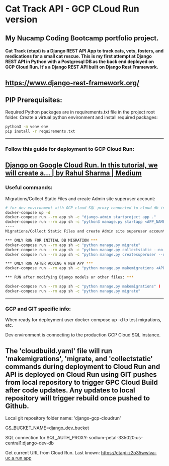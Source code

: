 # Cat Track API - GCP CLoud Run version
## My Nucamp Coding Bootcamp portfolio  project.
#### Cat Track (ctapi) is a Django REST API App to track cats, vets, fosters, and medications for a small cat rescue. This is my first attempt at Django REST API in Python with a Postgresql DB as the back end deployed on GCP Cloud Run. It's a Django REST API built on Django Rest Framework.

https://www.django-rest-framework.org/
----
## PIP Prerequisites:
Required Python packages are in requirements.txt file in the project root folder. Create a virtual python environment and install required packages:
```sh
python3 -m venv env
pip install -r requirements.txt
```
----
### Follow this guide for deployment to GCP Cloud Run:

[Django on Google Cloud Run. In this tutorial, we will create a… | by Rahul Sharma | Medium](https://medium.com/@rahulxsharma/django-on-google-cloud-run-3f2f93ae0917)
----
### Useful commands:
Migrations/Collect Static Files and create Admin site superuser account:
```bash
# for dev environment with GCP cloud SQL proxy connected to cloud db instance.
docker-compose up -d
docker-compose run --rm app sh -c "django-admin startproject app ." 
docker-compose run --rm app sh -c "python3 manage.py startapp <APP_NAME>"
----
Migrations/Collect Static Files and create Admin site superuser account:

*** ONLY RUN FOR INITIAL DB MIGRATION ***
docker-compose run --rm app sh -c "python manage.py migrate"
docker-compose run --rm app sh -c "python manage.py collectstatic --no-input"
docker compose run --rm app sh -c "python manage.py createsuperuser --username=<DESIRED_USERNAME> --email=<YOUR EMAIL>"

*** ONLY RUN AFTER ADDING A NEW APP ***
docker-compose run --rm app sh -c "python manage.py makemigrations <APP_NAME>"

*** RUN after modifying Django models or other files: ***

docker-compose run --rm app sh -c "python manage.py makemigrations" )
docker-compose run --rm app sh -c "python manage.py migrate"
```
-----
### GCP and GIT specific info:

When ready for deployment user docker-compose up -d to test migrations, etc.

Dev environment is connecting to the production GCP Cloud SQL instance.

The 'cloudbuild.yaml' file will run 'makemigrations', 'migrate, and 'collectstatic' commands during deployment to Cloud Run and 
API is deployed on Cloud Run using GIT pushes from local repository to trigger GPC Cloud Build after code updates. Any updates to local repository will trigger rebuild once pushed to Github.
----
Local git repository folder name: 'django-gcp-cloudrun'

GS_BUCKET_NAME=django_dev_bucket

SQL connection for SQL_AUTH_PROXY: sodium-petal-335020:us-central1:django-dev-db

Get current URL from Cloud Run. Last known: https://ctapi-z2o35wwlva-uc.a.run.app
